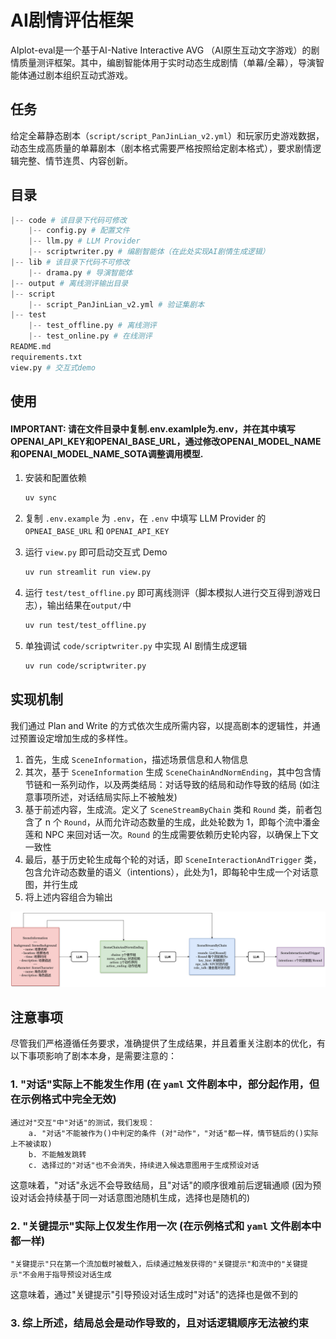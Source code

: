 # AI剧情评估框架

AIplot-eval是一个基于AI-Native Interactive AVG （AI原生互动文字游戏）的剧情质量测评框架。其中，编剧智能体用于实时动态生成剧情（单幕/全幕），导演智能体通过剧本组织互动式游戏。

## 任务
给定全幕静态剧本（`script/script_PanJinLian_v2.yml`）和玩家历史游戏数据，动态生成高质量的单幕剧本（剧本格式需要严格按照给定剧本格式），要求剧情逻辑完整、情节连贯、内容创新。

## 目录
```python
|-- code # 该目录下代码可修改
    |-- config.py # 配置文件
    |-- llm.py # LLM Provider
    |-- scriptwriter.py # 编剧智能体（在此处实现AI剧情生成逻辑）
|-- lib # 该目录下代码不可修改
    |-- drama.py # 导演智能体
|-- output # 离线测评输出目录
|-- script
    |-- script_PanJinLian_v2.yml # 验证集剧本
|-- test
    |-- test_offline.py # 离线测评
    |-- test_online.py # 在线测评
README.md
requirements.txt
view.py # 交互式demo
```

## 使用
#### IMPORTANT: 请在文件目录中复制.env.examlple为.env，并在其中填写OPENAI_API_KEY和OPENAI_BASE_URL，通过修改OPENAI_MODEL_NAME和OPENAI_MODEL_NAME_SOTA调整调用模型.

1. 安装和配置依赖
    ```bash
    uv sync
    ```

2. 复制 `.env.example` 为 `.env`，在 `.env` 中填写 LLM Provider 的 `OPNEAI_BASE_URL` 和 `OPENAI_API_KEY`

3. 运行 `view.py` 即可启动交互式 Demo
    ```bash
    uv run streamlit run view.py
    ```

4. 运行 `test/test_offline.py` 即可离线测评（脚本模拟人进行交互得到游戏日志），输出结果在`output/`中
    ```bash
    uv run test/test_offline.py
    ```

5. 单独调试 `code/scriptwriter.py` 中实现 AI 剧情生成逻辑
    ```bash
    uv run code/scriptwriter.py
    ```


## 实现机制
我们通过 Plan and Write 的方式依次生成所需内容，以提高剧本的逻辑性，并通过预置设定增加生成的多样性。
1. 首先，生成 `SceneInformation`，描述场景信息和人物信息
2. 其次，基于 `SceneInformation` 生成 `SceneChainAndNormEnding`，其中包含情节链和一系列动作，以及两类结局：对话导致的结局和动作导致的结局 (如注意事项所述，对话结局实际上不被触发)
3. 基于前述内容，生成流。定义了 `SceneStreamByChain` 类和 `Round` 类，前者包含了 n 个 `Round`，从而允许动态数量的生成，此处轮数为 1，即每个流中潘金莲和 NPC 来回对话一次。`Round` 的生成需要依赖历史轮内容，以确保上下文一致性
4. 最后，基于历史轮生成每个轮的对话，即 `SceneInteractionAndTrigger` 类，包含允许动态数量的语义（intentions），此处为1，即每轮中生成一个对话意图，并行生成
5. 将上述内容组合为输出

![](docs/游戏剧情生成流程图.png)

<!-- <img src="游戏剧情生成流程图.png" alt="图片描述" style="width: 90%; display: block; margin: 0 auto;" /> -->

## 注意事项
尽管我们严格遵循任务要求，准确提供了生成结果，并且着重关注剧本的优化，有以下事项影响了剧本本身，是需要注意的：
### 1. "对话"实际上不能发生作用 (在 `yaml` 文件剧本中，部分起作用，但在示例格式中完全无效)
    通过对"交互"中"对话"的测试，我们发现：
        a. "对话"不能被作为()中判定的条件 (对"动作"，"对话"都一样，情节链后的()实际上不被读取)
        b. 不能触发跳转
        c. 选择过的"对话"也不会消失，持续进入候选意图用于生成预设对话
这意味着，"对话"永远不会导致结局，且"对话"的顺序很难前后逻辑通顺 (因为预设对话会持续基于同一对话意图池随机生成，选择也是随机的)

### 2. "关键提示"实际上仅发生作用一次 (在示例格式和 `yaml` 文件剧本中都一样)
    "关键提示"只在第一个流加载时被载入，后续通过触发获得的"关键提示"和流中的"关键提示"不会用于指导预设对话生成
这意味着，通过"关键提示"引导预设对话生成时"对话"的选择也是做不到的

### 3. 综上所述，结局总会是动作导致的，且对话逻辑顺序无法被约束
